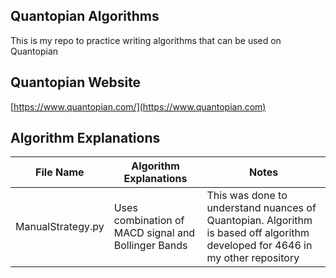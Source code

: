 ## Quantopian Algorithms
This is my repo to practice writing algorithms that can be used on Quantopian

## Quantopian Website
[https://www.quantopian.com/](https://www.quantopian.com)

## Algorithm Explanations

|  File Name   | Algorithm Explanations | Notes |
|-----|-------------------|------------------|
| ManualStrategy.py | Uses combination of MACD signal and Bollinger Bands| This was done to understand nuances of Quantopian. Algorithm is based off algorithm developed for 4646 in my other repository|
